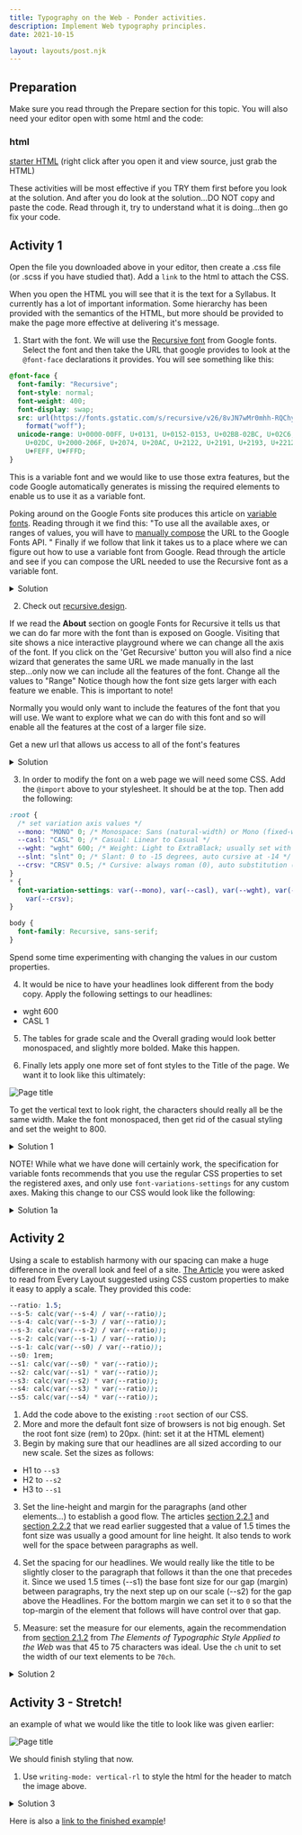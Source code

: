 ```yaml
---
title: Typography on the Web - Ponder activities.
description: Implement Web typography principles.
date: 2021-10-15

layout: layouts/post.njk
---
```


## Preparation

Make sure you read through the Prepare section for this topic. You will also need your editor open with some html and the code:

### html

[starter HTML](https://byui-cit.github.io/advcss/modules/examples/syllabus/index.html) (right click after you open it and view source, just grab the HTML)

These activities will be most effective if you TRY them first before you look at the solution. And after you do look at the solution...DO NOT copy and paste the code. Read through it, try to understand what it is doing...then go fix your code.

## Activity 1

Open the file you downloaded above in your editor, then create a .css file (or .scss if you have studied that). Add a `link` to the html to attach the CSS.

When you open the HTML you will see that it is the text for a Syllabus. It currently has a lot of important information. Some hierarchy has been provided with the semantics of the HTML, but more should be provided to make the page more effective at delivering it's message.

1. Start with the font. We will use the [Recursive font](https://fonts.google.com/specimen/Recursive?vfaxis=slnt#standard-styles) from Google fonts. Select the font and then take the URL that google provides to look at the `@font-face` declarations it provides. You will see something like this:

```css
@font-face {
  font-family: "Recursive";
  font-style: normal;
  font-weight: 400;
  font-display: swap;
  src: url(https://fonts.gstatic.com/s/recursive/v26/8vJN7wMr0mhh-RQChyHEH06TlXhq_gukbYrFMk1QuAIcyEwG_X-dpEfaE5YaERmK-CImKsvxvU-MXGX2fSqasNfUvz2xbXfn1uEQadCCk317tQtBCYCK6v8.woff)
    format("woff");
  unicode-range: U+0000-00FF, U+0131, U+0152-0153, U+02BB-02BC, U+02C6, U+02DA,
    U+02DC, U+2000-206F, U+2074, U+20AC, U+2122, U+2191, U+2193, U+2212, U+2215,
    U+FEFF, U+FFFD;
}
```

This is a variable font and we would like to use those extra features, but the code Google automatically generates is missing the required elements to enable us to use it as a variable font.

Poking around on the Google Fonts site produces this article on [variable fonts](https://web.dev/variable-fonts/). Reading through it we find this: "To use all the available axes, or ranges of values, you will have to [manually compose](https://developers.google.com/fonts/docs/css2) the URL to the Google Fonts API. " Finally if we follow that link it takes us to a place where we can figure out how to use a variable font from Google. Read through the article and see if you can compose the URL needed to use the Recursive font as a variable font.

<details>
<summary>Solution</summary>

```css
@import url("https://fonts.googleapis.com/css2?family=Recursive:wght@-300..800&display=swap");
```

</details>

2. Check out [recursive.design](https://www.recursive.design/).

If we read the **About** section on google Fonts for Recursive it tells us that we can do far more with the font than is exposed on Google. Visiting that site shows a nice interactive playground where we can change all the axis of the font. If you click on the 'Get Recursive' button you will also find a nice wizard that generates the same URL we made manually in the last step...only now we can include all the features of the font. Change all the values to "Range" Notice though how the font size gets larger with each feature we enable. This is important to note!

Normally you would only want to include the features of the font that you will use. We want to explore what we can do with this font and so will enable all the features at the cost of a larger file size.

Get a new url that allows us access to all of the font's features

<details>
<summary>Solution</summary>

```css
@import url("https://fonts.googleapis.com/css2?family=Recursive:slnt,wght,CASL,CRSV,MONO@-15..0,300..800,0..1,0..1,0..1&display=swap");
```

</details>

3. In order to modify the font on a web page we will need some CSS. Add the `@import` above to your stylesheet. It should be at the top. Then add the following:

```css
:root {
  /* set variation axis values */
  --mono: "MONO" 0; /* Monospace: Sans (natural-width) or Mono (fixed-width) */
  --casl: "CASL" 0; /* Casual: Linear to Casual */
  --wght: "wght" 600; /* Weight: Light to ExtraBlack; usually set with `font-weight` */
  --slnt: "slnt" 0; /* Slant: 0 to -15 degrees, auto cursive at -14 */
  --crsv: "CRSV" 0.5; /* Cursive: always roman (0), auto substitution (.5), or always cursive (1) */
}
* {
  font-variation-settings: var(--mono), var(--casl), var(--wght), var(--slnt),
    var(--crsv);
}

body {
  font-family: Recursive, sans-serif;
}
```

Spend some time experimenting with changing the values in our custom properties.

4. It would be nice to have your headlines look different from the body copy. Apply the following settings to our headlines:

- wght 600
- CASL 1

5. The tables for grade scale and the Overall grading would look better monospaced, and slightly more bolded. Make this happen.

6. Finally lets apply one more set of font styles to the Title of the page. We want it to look like this ultimately:

![Page title](../../../../img/typography-ponder-title.png)

To get the vertical text to look right, the characters should really all be the same width. Make the font monospaced, then get rid of the casual styling and set the weight to 800.

<details>
<summary>Solution 1</summary>

```css
@import url("https://fonts.googleapis.com/css2?family=Recursive:slnt,wght,CASL,CRSV,MONO@-15..0,300..800,0..1,0..1,0..1&display=swap");

:root {
  /* set variation axis values */
  --mono: "MONO" 0; /* Monospace: Sans (natural-width) or Mono (fixed-width) */
  --casl: "CASL" 0; /* Casual: Linear to Casual */
  --wght: "wght" 300; /* Weight: Light to ExtraBlack; usually set with `font-weight` */
  --slnt: "slnt" 0; /* Slant: 0 to -15 degrees, auto cursive at -14 */
  --crsv: "CRSV" 0.5; /* Cursive: always roman (0), auto substitution (.5), or always cursive (1) */
}

* {
  font-variation-settings: var(--mono), var(--casl), var(--wght), var(--slnt),
    var(--crsv);
}

body {
  font-family: Recursive, sans-serif;
}

h1,
h2,
h3 {
  --wght: "wght" 600;
  --casl: "CASL" 1;
}

.mono {
  --mono: "mono" 1;
  --wght: "wght" 400;
}

.header-banner h1,
.header-banner h2 {
  --mono: "MONO" 1;
  --casl: "CASL" 0;
  --wght: "wght" 800;
}
```

</details>

NOTE! While what we have done will certainly work, the specification for variable fonts recommends that you use the regular CSS properties to set the registered axes, and only use `font-variations-settings` for any custom axes. Making this change to our CSS would look like the following:

<details>
<summary>Solution 1a</summary>

```css
@import url("https://fonts.googleapis.com/css2?family=Recursive:slnt,wght,CASL,CRSV,MONO@-15..0,300..800,0..1,0..1,0..1&display=swap");

:root {
  /* set variation axis values */
  --mono: "MONO" 0; /* Monospace: Sans (natural-width) or Mono (fixed-width) */
  --casl: "CASL" 0; /* Casual: Linear to Casual */
  --wght: 300; /* Weight: Light to ExtraBlack; usually set with `font-weight` */
  --slnt: 0deg; /* Slant: 0 to -15 degrees, auto cursive at -14 */
  --crsv: "CRSV" 0.5; /* Cursive: always roman (0), auto substitution (.5), or always cursive (1) */
}

* {
  font-weight: var(--wght);
  font-style: oblique var(--slnt);
  font-variation-settings: var(--mono), var(--casl), var(--crsv);
}

body {
  font-family: Recursive, sans-serif;
}

h1,
h2,
h3 {
  --wght: 600;
  --casl: "CASL" 1;
}

.mono {
  --mono: "mono" 1;
  --wght: 400;
}

.header-banner h1,
.header-banner h2 {
  --mono: "MONO" 1;
  --casl: "CASL" 0;
  --wght: 800;
}
```

</details>

## Activity 2

Using a scale to establish harmony with our spacing can make a huge difference in the overall look and feel of a site. [The Article](https://every-layout.dev/rudiments/modular-scale/) you were asked to read from Every Layout suggested using CSS custom properties to make it easy to apply a scale. They provided this code:

```css
--ratio: 1.5;
--s-5: calc(var(--s-4) / var(--ratio));
--s-4: calc(var(--s-3) / var(--ratio));
--s-3: calc(var(--s-2) / var(--ratio));
--s-2: calc(var(--s-1) / var(--ratio));
--s-1: calc(var(--s0) / var(--ratio));
--s0: 1rem;
--s1: calc(var(--s0) * var(--ratio));
--s2: calc(var(--s1) * var(--ratio));
--s3: calc(var(--s2) * var(--ratio));
--s4: calc(var(--s3) * var(--ratio));
--s5: calc(var(--s4) * var(--ratio));
```

1.  Add the code above to the existing `:root` section of our CSS.
2.  More and more the default font size of browsers is not big enough. Set the root font size (rem) to 20px. (hint: set it at the HTML element)
3.  Begin by making sure that our headlines are all sized according to our new scale. Set the sizes as follows:

- H1 to `--s3`
- H2 to `--s2`
- H3 to `--s1`

3.  Set the line-height and margin for the paragraphs (and other elements...) to establish a good flow. The articles [section 2.2.1](http://webtypography.net/2.2.1) and [section 2.2.2](http://webtypography.net/2.2.2) that we read earlier suggested that a value of 1.5 times the font size was usually a good amount for line height. It also tends to work well for the space between paragraphs as well.

4.  Set the spacing for our headlines. We would really like the title to be slightly closer to the paragraph that follows it than the one that precedes it. Since we used 1.5 times (--s1) the base font size for our gap (margin) between paragraphs, try the next step up on our scale (--s2) for the gap above the Headlines. For the bottom margin we can set it to `0` so that the top-margin of the element that follows will have control over that gap.

5.  Measure: set the measure for our elements, again the recommendation from [section 2.1.2](http://webtypography.net/2.1.2) from _The Elements of Typographic Style Applied to the Web_ was that 45 to 75 characters was ideal. Use the `ch` unit to set the width of our text elements to be `70ch`.

<details>
<summary>Solution 2</summary>

```css
@import url("https://fonts.googleapis.com/css2?family=Recursive:slnt,wght,CASL,CRSV,MONO@-15..0,300..800,0..1,0..1,0..1&display=swap");

:root {
  --ratio: 1.5;
  --s-5: calc(var(--s-4) / var(--ratio));
  --s-4: calc(var(--s-3) / var(--ratio));
  --s-3: calc(var(--s-2) / var(--ratio));
  --s-2: calc(var(--s-1) / var(--ratio));
  --s-1: calc(var(--s0) / var(--ratio));
  --s0: 1rem;
  --s1: calc(var(--s0) * var(--ratio));
  --s2: calc(var(--s1) * var(--ratio));
  --s3: calc(var(--s2) * var(--ratio));
  --s4: calc(var(--s3) * var(--ratio));
  --s5: calc(var(--s4) * var(--ratio));

  --font-color: #333;
  /* set variation axis values */
  --mono: "MONO" 0; /* Monospace: Sans (natural-width) or Mono (fixed-width) */
  --casl: "CASL" 0; /* Casual: Linear to Casual */
  --wght: 300; /* Weight: Light to ExtraBlack; usually set with `font-weight` */
  --slnt: 0deg; /* Slant: 0 to -15 degrees, auto cursive at -14 */
  --crsv: "CRSV" 0.5; /* Cursive: always roman (0), auto substitution (.5), or always cursive (1) */
}

* {
  font-weight: var(--wght);
  font-style: oblique var(--slnt);
  font-variation-settings: var(--mono), var(--casl), var(--crsv);
}
html {
  font-size: 20px; // Set the Root EM value
}
body {
  color: var(--font-color);
  font-family: Recursive, sans-serif;
}

h1 {
  font-size: var(--s3);
}
h2 {
  font-size: var(--s2);
}
h3 {
  font-size: var(--s1);
}
h1,
h2,
h3 {
  --wght: 600;
  --casl: "CASL" 1;
  margin-top: var(--s2);
  margin-bottom: 0;
}

p,
ul,
ol,
dd {
  line-height: var(--s1);
  margin: var(--s1);
  max-width: 66ch;
}

.mono {
  --mono: "mono" 1;
  --wght: 400;
}

.header-banner h1,
.header-banner h2 {
  --mono: "MONO" 1;
  --casl: "CASL" 0;
  --wght: 800;
}
```

</details>

## Activity 3 - Stretch!

an example of what we would like the title to look like was given earlier:

![Page title](../../../../img/typography-ponder-title.png)

We should finish styling that now.

1. Use `writing-mode: vertical-rl` to style the html for the header to match the image above.

<details>
<summary>Solution 3</summary>

```css
.header-banner {
  height: 4em;
  padding: var(--s-1);
  background-color: #ddd;
 }
  .header-banner h1,
  .header-banner h2 {
    --mono: "MONO" 1;
    --casl: "CASL" 0;
    --wght: 800;
  }
  .header-banner > div {
    display: flex;
    flex-direction: row-reverse;
    justify-content: flex-end;
    gap: var(--s-1);
  }
  .header-banner h2 {
    writing-mode: vertical-rl;
    height: 4em;
    line-height: 0.8;
    margin: 0;
  }
  .header-banner h1 {
    margin: 0;
  }
}

/* If you wanted to use SCSS it could look like this:
.header-banner {
  height: 4em;
  padding: var(--s-1);
  background-color: #ddd;
  & h1,
  & h2 {
    --mono: "MONO" 1;
    --casl: "CASL" 0;
    --wght: 800;
  }
  > div {
    display: flex;
    flex-direction: row-reverse;
    justify-content: flex-end;
    gap: var(--s-1);
  }
  h2 {
    writing-mode: vertical-rl;
    height: 4em;
    line-height: 0.8;
    margin: 0;
  }
  h1 {
    margin: 0;
  }
} */
```

</details>

Here is also a [link to the finished example](https://byui-cit.github.io/advcss/modules/examples/syllabus/)!
